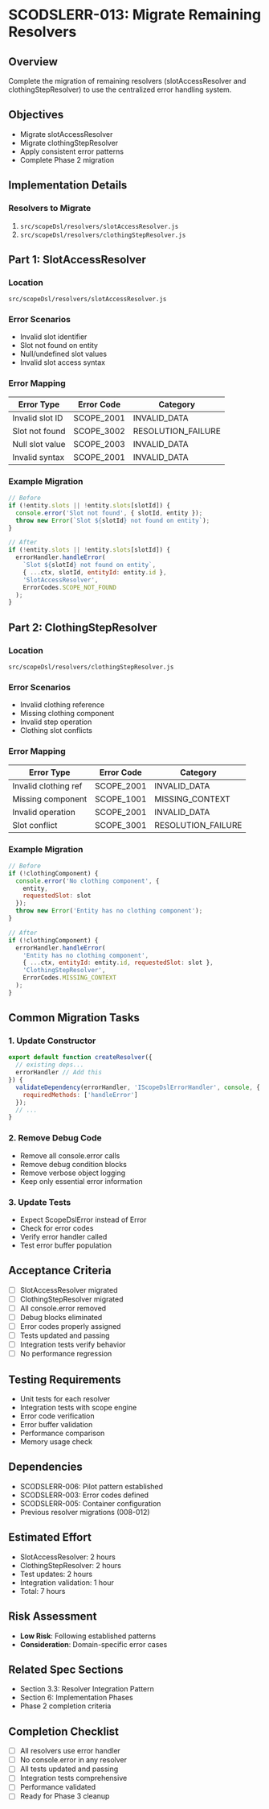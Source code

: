 # SCODSLERR-013: Migrate Remaining Resolvers

## Overview
Complete the migration of remaining resolvers (slotAccessResolver and clothingStepResolver) to use the centralized error handling system.

## Objectives
- Migrate slotAccessResolver
- Migrate clothingStepResolver
- Apply consistent error patterns
- Complete Phase 2 migration

## Implementation Details

### Resolvers to Migrate
1. `src/scopeDsl/resolvers/slotAccessResolver.js`
2. `src/scopeDsl/resolvers/clothingStepResolver.js`

## Part 1: SlotAccessResolver

### Location
`src/scopeDsl/resolvers/slotAccessResolver.js`

### Error Scenarios
- Invalid slot identifier
- Slot not found on entity
- Null/undefined slot values
- Invalid slot access syntax

### Error Mapping
| Error Type | Error Code | Category |
|-----------|------------|----------|
| Invalid slot ID | SCOPE_2001 | INVALID_DATA |
| Slot not found | SCOPE_3002 | RESOLUTION_FAILURE |
| Null slot value | SCOPE_2003 | INVALID_DATA |
| Invalid syntax | SCOPE_2001 | INVALID_DATA |

### Example Migration
```javascript
// Before
if (!entity.slots || !entity.slots[slotId]) {
  console.error('Slot not found', { slotId, entity });
  throw new Error(`Slot ${slotId} not found on entity`);
}

// After
if (!entity.slots || !entity.slots[slotId]) {
  errorHandler.handleError(
    `Slot ${slotId} not found on entity`,
    { ...ctx, slotId, entityId: entity.id },
    'SlotAccessResolver',
    ErrorCodes.SCOPE_NOT_FOUND
  );
}
```

## Part 2: ClothingStepResolver

### Location
`src/scopeDsl/resolvers/clothingStepResolver.js`

### Error Scenarios
- Invalid clothing reference
- Missing clothing component
- Invalid step operation
- Clothing slot conflicts

### Error Mapping
| Error Type | Error Code | Category |
|-----------|------------|----------|
| Invalid clothing ref | SCOPE_2001 | INVALID_DATA |
| Missing component | SCOPE_1001 | MISSING_CONTEXT |
| Invalid operation | SCOPE_2001 | INVALID_DATA |
| Slot conflict | SCOPE_3001 | RESOLUTION_FAILURE |

### Example Migration
```javascript
// Before
if (!clothingComponent) {
  console.error('No clothing component', { 
    entity, 
    requestedSlot: slot 
  });
  throw new Error('Entity has no clothing component');
}

// After
if (!clothingComponent) {
  errorHandler.handleError(
    'Entity has no clothing component',
    { ...ctx, entityId: entity.id, requestedSlot: slot },
    'ClothingStepResolver',
    ErrorCodes.MISSING_CONTEXT
  );
}
```

## Common Migration Tasks

### 1. Update Constructor
```javascript
export default function createResolver({
  // existing deps...
  errorHandler // Add this
}) {
  validateDependency(errorHandler, 'IScopeDslErrorHandler', console, {
    requiredMethods: ['handleError']
  });
  // ...
}
```

### 2. Remove Debug Code
- Remove all console.error calls
- Remove debug condition blocks
- Remove verbose object logging
- Keep only essential error information

### 3. Update Tests
- Expect ScopeDslError instead of Error
- Check for error codes
- Verify error handler called
- Test error buffer population

## Acceptance Criteria
- [ ] SlotAccessResolver migrated
- [ ] ClothingStepResolver migrated
- [ ] All console.error removed
- [ ] Debug blocks eliminated
- [ ] Error codes properly assigned
- [ ] Tests updated and passing
- [ ] Integration tests verify behavior
- [ ] No performance regression

## Testing Requirements
- Unit tests for each resolver
- Integration tests with scope engine
- Error code verification
- Error buffer validation
- Performance comparison
- Memory usage check

## Dependencies
- SCODSLERR-006: Pilot pattern established
- SCODSLERR-003: Error codes defined
- SCODSLERR-005: Container configuration
- Previous resolver migrations (008-012)

## Estimated Effort
- SlotAccessResolver: 2 hours
- ClothingStepResolver: 2 hours
- Test updates: 2 hours
- Integration validation: 1 hour
- Total: 7 hours

## Risk Assessment
- **Low Risk**: Following established patterns
- **Consideration**: Domain-specific error cases

## Related Spec Sections
- Section 3.3: Resolver Integration Pattern
- Section 6: Implementation Phases
- Phase 2 completion criteria

## Completion Checklist
- [ ] All resolvers use error handler
- [ ] No console.error in any resolver
- [ ] All tests updated and passing
- [ ] Integration tests comprehensive
- [ ] Performance validated
- [ ] Ready for Phase 3 cleanup